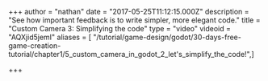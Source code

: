 +++
author = "nathan"
date = "2017-05-25T11:12:15.000Z"
description = "See how important feedback is to write simpler, more elegant code."
title = "Custom Camera 3: Simplifying the code"
type = "video"
videoid = "AQXjid5jemI"
aliases = [ "/tutorial/game-design/godot/30-days-free-game-creation-tutorial/chapter1/5_custom_camera_in_godot_2_let's_simplify_the_code!",]

+++
